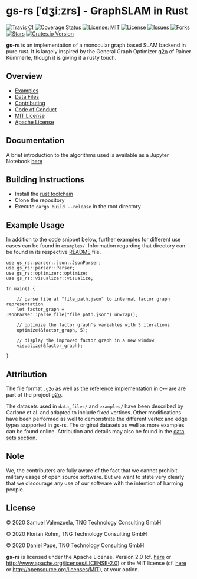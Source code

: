 # gs-rs [ˈdʒiːzrs] - GraphSLAM in Rust
[![Travis CI](https://travis-ci.com/TNG/gs-rs.png?branch=master)](https://travis-ci.com/TNG/gs-rs)
[![Coverage Status](https://coveralls.io/repos/github/TNG/gs-rs/badge.svg)](https://coveralls.io/github/TNG/gs-rs)
[![License: MIT](https://img.shields.io/badge/License-MIT-yellow.svg)](https://opensource.org/licenses/MIT)
[![License](https://img.shields.io/badge/License-Apache%202.0-blue.svg)](https://opensource.org/licenses/Apache-2.0)
[![Issues](https://img.shields.io/github/issues/TNG/gs-rs.svg)](https://github.com/TNG/gs-rs/issues)
[![Forks](https://img.shields.io/github/forks/TNG/gs-rs.svg)](https://github.com/TNG/gs-rs/network)
[![Stars](https://img.shields.io/github/stars/TNG/gs-rs.svg)](https://github.com/TNG/gs-rs/stargazers)
[![Crates.io Version](https://img.shields.io/crates/v/gs-rs.svg)](https://crates.io/crates/gs-rs)



**gs-rs** is an implementation of a monocular graph based SLAM backend in pure rust. It is largely inspired 
by the General Graph Optimizer [g2o](https://github.com/RainerKuemmerle/g2o) of Rainer Kümmerle, though it is giving it 
a rusty touch.

## Overview

* [Examples](examples/README.md)
* [Data Files](data_files/README.md)
* [Contributing](CONTRIBUTING.md)
* [Code of Conduct](CODE_OF_CONDUCT.md)
* [MIT License](LICENSE-MIT)
* [Apache License](LICENSE-APACHE)

## Documentation
A brief introduction to the algorithms used is available as a Jupyter Notebook [here](doc/documentation.ipynb)

## Building Instructions
* Install the [rust toolchain](https://www.rust-lang.org/learn/get-started)
* Clone the repository
* Execute `cargo build --release` in the root directory

## Example Usage

In addition to the code snippet below, further examples for 
different use cases can be found in `examples/`. 
Information regarding that directory can be found in its respective 
[README](examples/README.md) file.

```
use gs_rs::parser::json::JsonParser;
use gs_rs::parser::Parser;
use gs_rs::optimizer::optimize;
use gs_rs::visualizer::visualize;

fn main() {

    // parse file at "file_path.json" to internal factor graph representation
    let factor_graph = JsonParser::parse_file("file_path.json").unwrap();

    // optimize the factor graph's variables with 5 iterations
    optimize(&factor_graph, 5);

    // display the improved factor graph in a new window
    visualize(&factor_graph);

}
```

## Attribution

The file format `.g2o` as well as the reference implementation in `C++` are 
are part of the project [g2o](https://github.com/RainerKuemmerle/g2o).

The datasets used in `data_files/` and `examples/` have been described by Carlone et al. and adapted to include fixed vertices. Other modifications have been performed as well to demonstrate the different vertex and edge types supported in gs-rs. 
The original datasets as well as more examples can be found online.
Attribution and details may also be found in the [data sets section](data_files/README.md).

## Note
We, the contributers are fully aware of the fact that we cannot prohibit military usage of open source software. 
But we want to state very clearly that we discourage any use of our software with the intention of harming people.  

## License

© 2020 Samuel Valenzuela, TNG Technology Consulting GmbH

© 2020 Florian Rohm, TNG Technology Consulting GmbH

© 2020 Daniel Pape, TNG Technology Consulting GmbH

**gs-rs** is licensed under the Apache License, Version 2.0 (cf. [here](LICENSE-APACHE) or
http://www.apache.org/licenses/LICENSE-2.0) or the MIT license (cf. [here](LICENSE-MIT) or http://opensource.org/licenses/MIT), at your option.
